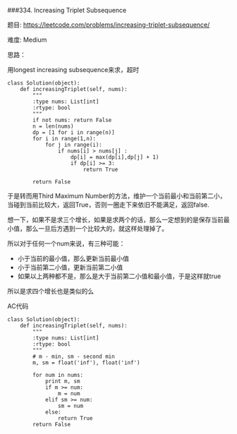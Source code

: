 ###334. Increasing Triplet Subsequence

题目:
<https://leetcode.com/problems/increasing-triplet-subsequence/>


难度:
Medium


思路：

用longest increasing subsequence来求，超时

```
class Solution(object):
    def increasingTriplet(self, nums):
        """
        :type nums: List[int]
        :rtype: bool
        """
        if not nums: return False
        n = len(nums)
        dp = [1 for i in range(n)]
        for i in range(1,n):
        	for j in range(i):
        		if nums[i] > nums[j] :
        			dp[i] = max(dp[i],dp[j] + 1)
        			if dp[i] >= 3:
        				return True

        return False
```

于是转而用Third Maximum Number的方法，维护一个当前最小和当前第二小，当碰到当前比较大，返回True，否则一圈走下来依旧不能满足，返回false.

想一下，如果不是求三个增长，如果是求两个的话，那么一定想到的是保存当前最小值，那么一旦后方遇到一个比较大的，就这样处理掉了。

所以对于任何一个num来说，有三种可能：

- 小于当前的最小值，那么更新当前最小值
- 小于当前第二小值，更新当前第二小值
- 如果以上两种都不是，那么是大于当前第二小值和最小值，于是这样就true

所以是求四个增长也是类似的么

AC代码

```
class Solution(object):
    def increasingTriplet(self, nums):
        """
        :type nums: List[int]
        :rtype: bool
        """
        # m - min, sm - second min
        m, sm = float('inf'), float('inf')

        for num in nums:
        	print m, sm
        	if m >= num:
        		m = num
        	elif sm >= num:
        		sm = num
        	else:
        		return True
        return False
```



